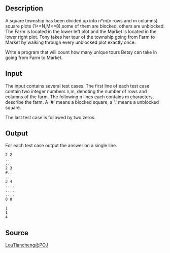 <h2>Description</h2><p>A square township has been divided up into n*m(n rows and m columns) square plots (1&lt;=N,M&lt;=8),some of them are blocked, others are unblocked. The Farm is located in the lower left plot and the Market is located in the lower right plot. Tony takes her tour of the township going from Farm to Market by walking through every unblocked plot exactly once.
</p>Write a program that will count how many unique tours Betsy can take in going from Farm to Market. 
<h2>Input</h2><p>The input contains several test cases. The first line of each test case contain two integer numbers n,m, denoting the number of rows and columns of the farm. The following n lines each contains m characters, describe the farm. A '#' means a blocked square, a '.' means a unblocked square.
</p>The last test case is followed by two zeros.
<h2>Output</h2><p>For each test case output the answer on a single line.</p><pre><code class="language-input1">2 2
..
..
2 3
#..
...
3 4
....
....
....
0 0
</code></pre><pre><code class="language-output1">1
1
4
</code></pre><h2>Source</h2><a href="searchproblem?field=source&amp;key=LouTiancheng%40POJ">LouTiancheng@POJ</a>